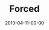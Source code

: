 ---
layout: message
category: message
series: "Force Feed"
title: "Forced"
date: 2010-04-11-00-00
message_id: 614
audio: "http://s3.amazonaws.com/crossroadsaudiomessages/ForceFeed1.mp3"
audio-duration: "38:49"
description: "Brian Wells talks about how media impacts our life."
video: "https://s3.amazonaws.com/crossroadsvideomessages/ForceFeed1.mp4"
video-duration: "38:49"
video-image: "http://s3.amazonaws.com/crossroads-media/images/legacy/content/ForceFeed1-still-1.jpg"
program: "http://s3.amazonaws.com/crossroads-media/media/legacy/documents/04_10-11_10Program.pdf"
flag: "N"
---